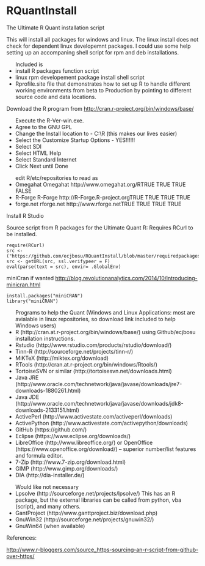 RQuantInstall
=============

The Ultimate R Quant installation script 

This will install all packages for windows and linux.  The linux install does 
not check for dependent linux developemnt packages.  I could use some help 
setting up an accompaning shell script for rpm and deb installations.

<ul>Included is
  <li>install R packages function script</li>  
  <li>linux rpm developement package install shell script</li>  
  <li>Rprofile.site file that demonstrates how to set up R to handle different working 
  environments from beta to Production by pointing to different source code and 
  data locations.</li>
</ul>

Download the R program from http://cran.r-project.org/bin/windows/base/

<ul>Execute the R-Ver-win.exe.
<li>Agree to the GNU GPL</li>
<li>Change the Install location to - C:\R (this makes our lives easier)</li>
<li>Select the Customize Startup Options - YES!!!!!!</li>
<li>Select SDI</li>
<li>Select HTML Help</li>
<li>Select Standard Internet</li>
<li>Click Next until Done</li>
</ul>

<ul>edit R/etc/repositories to read as
<li>Omegahat Omegahat http://www.omegahat.org/RTRUE TRUE TRUE FALSE</li>
<li>R-Forge R-Forge http://R-Forge.R-project.orgTRUE TRUE TRUE TRUE</li>
<li>forge.net rforge.net http://www.rforge.netTRUE TRUE TRUE TRUE</li>
</ul>

Install R Studio

Source script from R packages for the Ultimate Quant R: Requires RCurl to be installed.  
```
require(RCurl)
src <- ("https://github.com/ecjbosu/RQuantInstall/blob/master/requiredpackagesinstall.R")
src <- getURL(src, ssl.verifypeer = F)
eval(parse(text = src), envir= .GlobalEnv)
```
miniCran if wanted
  http://blog.revolutionanalytics.com/2014/10/introducing-minicran.html
```
install.packages("miniCRAN")
library("miniCRAN")
```
<ul>Programs to help the Quant (Windows and Linux Applications:  most are avialable in linux repositories, so download link included to help Windows users)
<li>R (http://cran.at.r-project.org/bin/windows/base/) using Github/ecjbosu installation instructions.</li>
<li>Rstudio (http://www.rstudio.com/products/rstudio/download/)</li>
<li>Tinn-R (http://sourceforge.net/projects/tinn-r/)</li>
<li>MiKTeX (http://miktex.org/download)</li>
<li>RTools (http://cran.at.r-project.org/bin/windows/Rtools/)</li>
<li>TortoiseSVN or similar (http://tortoisesvn.net/downloads.html)</li>
<li>Java JRE (http://www.oracle.com/technetwork/java/javase/downloads/jre7-downloads-1880261.html)</li>
<li>Java JDE (http://www.oracle.com/technetwork/java/javase/downloads/jdk8-downloads-2133151.html)</li>
<li>ActivePerl (http://www.activestate.com/activeperl/downloads)</li>
<li>ActivePython (http://www.activestate.com/activepython/downloads)</li>
<li>GitHub (https://github.com/)</li>
<li>Eclipse (https://www.eclipse.org/downloads/)</li>
<li>LibreOffice (http://www.libreoffice.org/) or OpenOffice (https://www.openoffice.org/download/) – superior number/list features and formula editor.</li>
<li>7-Zip (http://www.7-zip.org/download.html)</li>
<li>GIMP (http://www.gimp.org/downloads/)</li>
<li>DIA (http://dia-installer.de/)</li>
</ul>
<ul>Would like not necessary
<li>Lpsolve (http://sourceforge.net/projects/lpsolve/) This has an R package, but the external libraries can be called from python, vba (script), and many others.</li>
<li>GantProject (http://www.ganttproject.biz/download.php)</li>
<li>GnuWin32 (http://sourceforge.net/projects/gnuwin32/)</li>
<li>GnuWin64 (when available)</li>
</ul>

References:

http://www.r-bloggers.com/source_https-sourcing-an-r-script-from-github-over-https/

